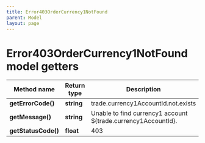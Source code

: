 ```yaml
---
title: Error403OrderCurrency1NotFound
parent: Model
layout: page
---
```


# Error403OrderCurrency1NotFound model getters

Method name | Return type | Description | Notes
------------ | ------------- | ------------- | -------------
**getErrorCode()** | **string** | trade.currency1AccountId.not.exists |
**getMessage()** | **string** | Unable to find currency1 account ${trade.currency1AccountId}. |
**getStatusCode()** | **float** | 403 |

